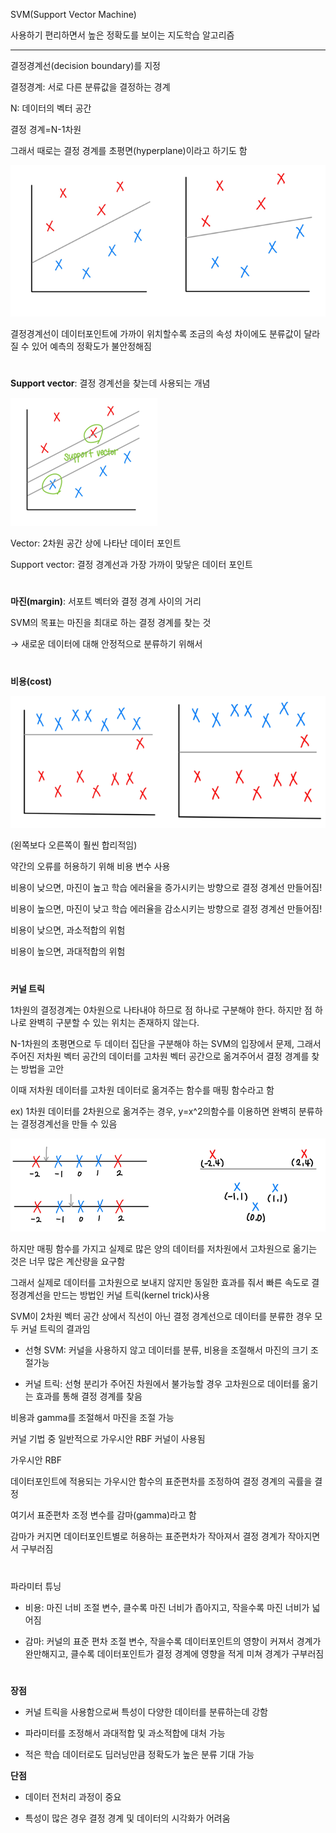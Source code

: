 SVM(Support Vector Machine)<br>

사용하기 편리하면서 높은 정확도를 보이는 지도학습 알고리즘

---

결정경계선(decision boundary)를 지정<br>

결정경계: 서로 다른 분류값을 결정하는 경계<br>

N: 데이터의 벡터 공간<br>

결정 경계=N-1차원<br>

그래서 때로는 결정 경계를 초평면(hyperplane)이라고 하기도 함

![decision_boundary_ex](https://github.com/ornni/Classification/blob/main/SVM/image/SVM_2-1.png?raw=true)

결정경계선이 데이터포인트에 가까이 위치할수록 조금의 속성 차이에도 분류값이 달라질 수 있어 예측의 정확도가 불안정해짐<br/>

#

**Support vector**: 결정 경계선을 찾는데 사용되는 개념

![support_vector](https://github.com/ornni/Classification/blob/main/SVM/image/SVM_2-3.png?raw=true)


Vector: 2차원 공간 상에 나타난 데이터 포인트<br>

Support vector: 결정 경계선과 가장 가까이 맞닿은 데이터 포인트<br/>

#

**마진(margin)**: 서포트 벡터와 결정 경계 사이의 거리<br>

SVM의 목표는 마진을 최대로 하는 결정 경계를 찾는 것<br>

→ 새로운 데이터에 대해 안정적으로 분류하기 위해서<br/>

#

**비용(cost)**

![cost_ex](https://github.com/ornni/Classification/blob/main/SVM/image/SVM_3-1.png?raw=true)

(왼쪽보다 오른쪽이 훨씬 합리적임)<br>

약간의 오류를 허용하기 위해 비용 변수 사용<br>

비용이 낮으면, 마진이 높고 학습 에러율을 증가시키는 방향으로 결정 경계선 만들어짐!<br>

비용이 높으면, 마진이 낮고 학습 에러율을 감소시키는 방향으로 결정 경계선 만들어짐!<br/>


비용이 낮으면, 과소적합의 위험<br>

비용이 높으면, 과대적합의 위험<br/>

#

**커널 트릭**

1차원의 결정경계는 0차원으로 나타내야 하므로 점 하나로 구분해야 한다. 하지만 점 하나로 완벽히 구분할 수 있는 위치는 존재하지 않는다.<br>

N-1차원의 초평면으로 두 데이터 집단을 구분해야 하는 SVM의 입장에서 문제, 그래서 주어진 저차원 벡터 공간의 데이터를 고차원 벡터 공간으로 옮겨주어서 결정 경계를 찾는 방법을 고안<br>

이때 저차원 데이터를 고차원 데이터로 옮겨주는 함수를 매핑 함수라고 함<br>

ex) 1차원 데이터를 2차원으로 옮겨주는 경우, y=x^2의함수를 이용하면 완벽히 분류하는 결정경계선을 만들 수 있음

![kernel_ex](https://github.com/ornni/Classification/blob/main/SVM/image/SVM_4-1.png?raw=true)

하지만 매핑 함수를 가지고 실제로 많은 양의 데이터를 저차원에서 고차원으로 옮기는 것은 너무 많은 계산량을 요구함<br>

그래서 실제로 데이터를 고차원으로 보내지 않지만 동일한 효과를 줘서 빠른 속도로 결정경계선을 만드는 방법인 커널 트릭(kernel trick)사용<br/>


SVM이 2차원 벡터 공간 상에서 직선이 아닌 결정 경계선으로 데이터를 분류한 경우 모두 커널 트릭의 결과임

- 선형 SVM: 커널을 사용하지 않고 데이터를 분류, 비용을 조절해서 마진의 크기 조절가능

- 커널 트릭: 선형 분리가 주어진 차원에서 불가능할 경우 고차원으로 데이터를 옮기는 효과를 통해 결정 경계를 찾음

비용과 gamma를 조절해서 마진을 조절 가능<br/>


커널 기법 중 일반적으로 가우시안 RBF 커널이 사용됨<br/>


가우시안 RBF<br>

데이터포인트에 적용되는 가우시안 함수의 표준편차를 조정하여 결정 경계의 곡률을 결정<br>

여기서 표준편차 조정 변수를 감마(gamma)라고 함<br>

감마가 커지면 데이터포인트별로 허용하는 표준편차가 작아져서 결정 경계가 작아지면서 구부러짐

#

파라미터 튜닝

- 비용: 마진 너비 조절 변수, 클수록 마진 너비가 좁아지고, 작을수록 마진 너비가 넓어짐

- 감마: 커널의 표준 편차 조절 변수, 작을수록 데이터포인트의 영향이 커져서 경계가 완만해지고, 클수록 데이터포인트가 결정 경계에 영향을 적게 미쳐 경계가 구부러짐

#

**장점**

- 커널 트릭을 사용함으로써 특성이 다양한 데이터를 분류하는데 강함

- 파라미터를 조정해서 과대적합 및 과소적합에 대처 가능

- 적은 학습 데이터로도 딥러닝만큼 정확도가 높은 분류 기대 가능


**단점**

- 데이터 전처리 과정이 중요

- 특성이 많은 경우 결정 경계 및 데이터의 시각화가 어려움
